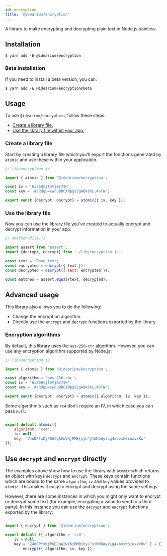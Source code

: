 ```yaml
---
id: encryption
title: '@idearium/encryption'
---
```


A library to make encrypting and decrypting plain text in Node.js painless.

## Installation

```shell
$ yarn add -E @idearium/encryption
```

### Beta installation

If you need to install a beta version, you can:

```shell
$ yarn add -E @idearium/encryption@beta
```

## Usage

To use `@idearium/encryption`, follow these steps:

-   [Create a library file.](#create-a-library-file)
-   [Use the library file within your app.](#use-the-library-file)

### Create a library file

Start by creating a library file which you'll export the functions generated by `atomic` and use these within your application.

```JavaScript
// lib/encryption.js

import { atomic } from '@idearium/encryption';

const iv = '6iz68yjtmVj&r7$H';
const key = 'AsRdgU=cwnu8BCXNpgV2gAQk8XL;4oTW';

export const {decrypt, encrypt} = atomic({ iv, key });

```

### Use the library file

Now you can use the library file you've created to actually encrypt and decrypt information in your app.

```JavaScript
// another-file.js

import assert from 'assert';
import {decrypt, encrypt} from './lib/encryption.js';

const text = 'Some text;
const encrypted = encrypt({ text });
const decrypted = decrypt({ text: encrypted });

const matches = assert.equal(text, decrypted);
```

## Advanced usage

This library also allows you to do the following:

-   Change the encryption algorithm.
-   Directly use the `encrypt` and `decrypt` functions exported by the library.

### Encryption algorithms

By default, this library uses the `aes-256-ctr` algorithm. However, you can use any encryption algorithm supported by Node.js:

```JavaScript
// lib/encryption.js

import { atomic } from '@idearium/encryption';

const algorithm = 'aes-256-cbc';
const iv = '6iz68yjtmVj&r7$H';
const key = 'AsRdgU=cwnu8BCXNpgV2gAQk8XL;4oTW';

export const {decrypt, encrypt} = atomic({ algorithm, iv, key });

```

Some algorithm's such as `rc4` don't require an IV, in which case you can pass `null`:

```JavaScript

export default atomic({
    algorithm: 'rc4',
    iv: null,
    key: 'Z4nDPfxKjPGGCqA2wVKjMMB{nyL^ytWNbWyzLg4xbvxX6ioxvxRw'
});

```

## Use `decrypt` and `encrypt` directly

The examples above show how to use the library with `atomic` which returns an object with keys `decrypt` and `encrypt`. These keys contain functions which are bound to the same `algorithm`, `iv` and `key` values provided to `atomic`. This makes it easy to encrypt and decrypt using the same settings.

However, there are some instances in which you might only want to encrypt or decrypt some text (for example, encrypting a value to send to a third party). In this instance you can use the `decrypt` and `encrypt` functions exported by the library:

```JavaScript

import { encrypt } from `@idearium/encryption`;

export default ({ algorithm = 'rc4',
    iv = null,
    key = 'Z4nDPfxKjPGGCqA2wVKjMMB{nyL^ytWNbWyzLg4xbvxX6ioxvxRw' } = {}) =>
        encrypt({ algorithm, iv, key });

```
